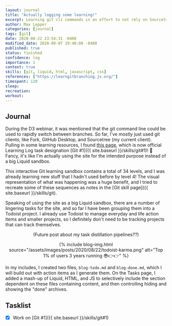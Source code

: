 ```yaml
---
layout: journal
title: "Actually logging some learning!"
excerpt: Learning git cli commands in an effort to not rely on Sourcetree so much, and adding a "Blog Improvements" section in my Tasks page for improvements that I would like to capture.
author: Max Lepper
categories: [journal]
tags: [git]
date: 2020-08-22 23:54:31 -0400
modified_date: 2020-09-07 19:40:08 -0400
published: true
status: finished
confidence: log
importance: 1
context: true
skills: [git, liquid, html, javascript, css]
references: ["https://learngitbranching.js.org/"]
timespent: 120
sleep:
recreation:
workout:
---
```


## Journal

During the D3 webinar, it was mentioned that the git command line could be used to rapidly switch between branches. So far, I've mostly just used git clients, like Fork, GitHub Desktop, and Sourcetree (my current client). Pulling in some learning resources, I found [this page]({{page.references[0]}}), which is now official Learning Log task designation [Git #1]({{ site.baseurl }}/skills/git#1)! 🎉 Fancy, it's like I'm actually using the site for the intended purpose instead of a big Liquid sandbox.

This interactive Git learning sandbox contains a total of 34 levels, and I was already learning new stuff that I hadn't used before by level 4! The visual representation of what was happening was a huge benefit, and I tried to recreate some of these sequences as notes in the [Git skill page]({{ site.baseurl }}/skills/git).

Speaking of using the site as a big Liquid sandbox, there are a number of lingering tasks for the site, and so far I have been grouping them into a Todoist project. I already use Todoist to manage everyday and life action items and smaller projects, so I definitely don't need to be tracking projects that can track themselves.

<div style="text-align: center;">
(Future post about my task distillation pipelines??)

{% include blog-img.html source="/assets/images/posts/2020/08/22/todoist-karma.png" alt="Top 1% of users 3 years running 😎👉👉" %}

</div>

In my includes, I created two files, `blog-todo.md` and `blog-done.md`, which I will build out with action items as I generate them. On the Tasks page, I added a mash-up of Liquid, HTML, and JS to selectively include the section dependent on these files containing content, and then controlling hiding and showing the "done" archives.

## Tasklist

- [x] Work on [Git #1]({{ site.baseurl }}/skills/git#1)